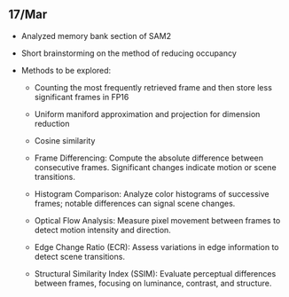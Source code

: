 ## 17/Mar 

- Analyzed memory bank section of SAM2

- Short brainstorming on the method of reducing occupancy 

- Methods to be explored:

    - Counting the most frequently retrieved frame and then store less significant frames in FP16

    - Uniform maniford approximation and projection for dimension reduction

    - Cosine similarity

    - Frame Differencing: Compute the absolute difference between consecutive frames. Significant changes indicate motion or scene transitions. ​

    - Histogram Comparison: Analyze color histograms of successive frames; notable differences can signal scene changes. ​
    
    - Optical Flow Analysis: Measure pixel movement between frames to detect motion intensity and direction. ​

    - Edge Change Ratio (ECR): Assess variations in edge information to detect scene transitions. ​

    - Structural Similarity Index (SSIM): Evaluate perceptual differences between frames, focusing on luminance, contrast, and structure.